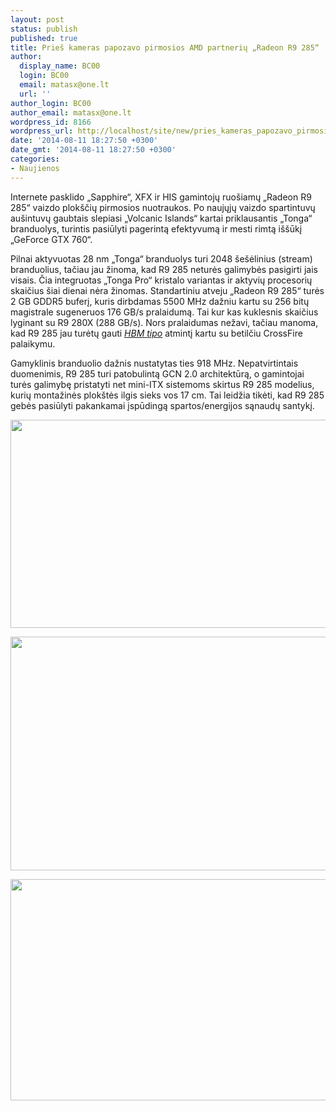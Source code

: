 ```yaml
---
layout: post
status: publish
published: true
title: Prieš kameras papozavo pirmosios AMD partnerių „Radeon R9 285“
author:
  display_name: BC00
  login: BC00
  email: matasx@one.lt
  url: ''
author_login: BC00
author_email: matasx@one.lt
wordpress_id: 8166
wordpress_url: http://localhost/site/new/pries_kameras_papozavo_pirmosios_amd_partneriu_radeon_r9_285/
date: '2014-08-11 18:27:50 +0300'
date_gmt: '2014-08-11 18:27:50 +0300'
categories:
- Naujienos
---
```

<p>
	Internete pasklido &bdquo;Sapphire&ldquo;, XFX ir HIS gamintojų ruo&scaron;iamų &bdquo;Radeon R9 285&ldquo; vaizdo plok&scaron;čių pirmosios nuotraukos. Po naujųjų vaizdo spartintuvų au&scaron;intuvų gaubtais slepiasi &bdquo;Volcanic Islands&ldquo; kartai priklausantis &bdquo;Tonga&ldquo; branduolys, turintis pasiūlyti pagerintą efektyvumą ir mesti rimtą i&scaron;&scaron;ūkį &bdquo;GeForce GTX 760&ldquo;.</p>
<p>
	Pilnai aktyvuotas 28 nm &bdquo;Tonga&ldquo; branduolys turi 2048 &scaron;e&scaron;ėlinius (stream) branduolius, tačiau jau žinoma, kad R9 285 neturės galimybės pasigirti jais visais. Čia integruotas &bdquo;Tonga Pro&ldquo; kristalo variantas ir aktyvių procesorių skaičius &scaron;iai dienai nėra žinomas. Standartiniu atveju &bdquo;Radeon R9 285&ldquo; turės 2 GB GDDR5 buferį, kuris dirbdamas 5500 MHz dažniu kartu su 256 bitų magistrale sugeneruos 176 GB/s pralaidumą. Tai kur kas kuklesnis skaičius lyginant su R9 280X (288 GB/s). Nors pralaidumas nežavi, tačiau manoma, kad R9 285 jau turėtų gauti <a href="http://www.technews.lt/tekstas/amd_volcanic_islands_vaizdo_plokstes_gaus_naujo_tipo_atminti.html;;"><em>HBM tipo</em></a> atmintį kartu su betilčiu CrossFire palaikymu.</p>
<p>
	Gamyklinis branduolio dažnis nustatytas ties 918 MHz. Nepatvirtintais duomenimis, R9 285 turi patobulintą GCN 2.0 architektūrą, o gamintojai turės galimybę pristatyti net mini-ITX sistemoms skirtus R9 285 modelius, kurių montažinės plok&scaron;tės ilgis sieks vos 17 cm. Tai leidžia tikėti, kad R9 285 gebės pasiūlyti pakankamai įspūdingą spartos/energijos sąnaudų santykį.</p>
<p>
	<a href="http://technews.lt/userfiles/26a.jpg"><img alt="" src="http://technews.lt/userfiles/26a.jpg" style="width: 520px; height: 333px;" /></a></p>
<p>
	<a href="http://technews.lt/userfiles/27b.jpg"><img alt="" src="http://technews.lt/userfiles/27b.jpg" style="width: 520px; height: 374px;" /></a></p>
<p>
	<a href="http://technews.lt/userfiles/28a.jpg"><img alt="" src="http://technews.lt/userfiles/28a.jpg" style="width: 520px; height: 354px;" /></a></p>
